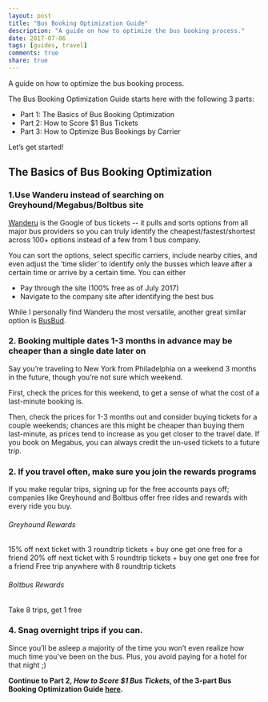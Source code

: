 ```yaml
---
layout: post
title: "Bus Booking Optimization Guide"
description: "A guide on how to optimize the bus booking process."
date: 2017-07-06
tags: [guides, travel]
comments: true
share: true
---
```


A guide on how to optimize the bus booking process.

The Bus Booking Optimization Guide starts here with the following 3 parts: 

* Part 1: The Basics of Bus Booking Optimization
* Part 2: How to Score $1 Bus Tickets
* Part 3: How to Optimize Bus Bookings by Carrier

Let’s get started! 

## The Basics of Bus Booking Optimization

### 1.Use Wanderu instead of searching on Greyhound/Megabus/Boltbus site

[Wanderu](https://www.wanderu.com/en/) is the Google of bus tickets -- it pulls and sorts options from all major bus providers so you can truly identify the cheapest/fastest/shortest across 100+ options instead of a few from 1 bus company. 

You can sort the options, select specific carriers, include nearby cities, and even adjust the ‘time slider’ to identify only the busses which leave after a certain time or arrive by a certain time. You can either 

* Pay through the site (100% free as of July 2017) 
* Navigate to the company site after identifying the best bus


While I personally find Wanderu the most versatile, another great similar option is [BusBud](busbud.com). 

### 2. Booking multiple dates 1-3 months in advance may be cheaper than a single date later on

Say you’re traveling to New York from Philadelphia on a weekend 3 months in the future, though you’re not sure which weekend.

First, check the prices for this weekend, to get a sense of what the cost of a last-minute booking is. 

Then, check the prices for 1-3 months out and consider buying tickets for a couple weekends; chances are this might be cheaper than buying them last-minute, as prices tend to increase as you get closer to the travel date. If you book on Megabus, you can always credit the un-used tickets to a future trip. 

### 2. If you travel often, make sure you join the rewards programs

If you make regular trips, signing up for the free accounts pays off; companies like Greyhound and Boltbus offer free rides and rewards with every ride you buy. 

###### Greyhound Rewards
15% off next ticket with 3 roundtrip tickets + buy one get one free for a friend
20% off next ticket with 5 roundtrip tickets + buy one get one free for a friend
Free trip anywhere with 8 roundtrip tickets 

###### Boltbus Rewards 
Take 8 trips, get 1 free

### 4. Snag overnight trips if you can.

Since you’ll be asleep a majority of the time you won’t even realize how much time you’ve been on the bus. Plus, you avoid paying for a hotel for that night ;) 

__Continue to Part 2, *How to Score $1 Bus Tickets*, of the 3-part Bus Booking Optimization Guide [here](https://neha-kay.github.io/2017-07-06/how-to-score-1-bus-tickets/).__
